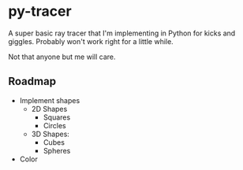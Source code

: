 # py-tracer

A super basic ray tracer that I'm implementing in Python for kicks and giggles. Probably
won't work right for a little while.

Not that anyone but me will care.

## Roadmap

- Implement shapes
    - 2D Shapes
        - Squares
        - Circles
    - 3D Shapes:
        - Cubes
        - Spheres
- Color